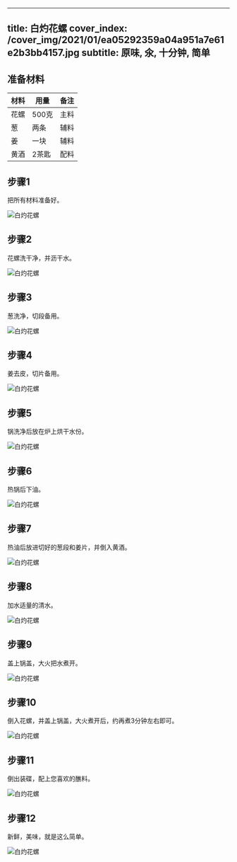 
---
title: 白灼花螺
cover_index: /cover_img/2021/01/ea05292359a04a951a7e61e2b3bb4157.jpg
subtitle: 原味, 氽, 十分钟, 简单
---

## 准备材料

| 材料     | 用量 | 备注|
| ------- | ----- | --- |
| 花螺 | 500克| 主料 |
| 葱 | 两条| 辅料 |
| 姜 | 一块| 辅料 |
| 黄酒 | 2茶匙| 配料 |

## 步骤1

把所有材料准备好。

![白灼花螺](https://i8.meishichina.com/attachment/recipe/201010/201010191447374.jpg?x-oss-process=style/p320) 

## 步骤2

花螺洗干净，并沥干水。

![白灼花螺](https://i8.meishichina.com/attachment/recipe/201010/201010191448202.jpg?x-oss-process=style/p320) 

## 步骤3

葱洗净，切段备用。

![白灼花螺](https://i8.meishichina.com/attachment/recipe/201010/201010191448501.jpg?x-oss-process=style/p320) 

## 步骤4

姜去皮，切片备用。

![白灼花螺](https://i8.meishichina.com/attachment/recipe/201010/201010191449206.jpg?x-oss-process=style/p320) 

## 步骤5

锅洗净后放在炉上烘干水份。

![白灼花螺](https://i8.meishichina.com/attachment/recipe/201010/201010191450012.jpg?x-oss-process=style/p320) 

## 步骤6

热锅后下油。

![白灼花螺](https://i8.meishichina.com/attachment/recipe/201010/201010191450314.jpg?x-oss-process=style/p320) 

## 步骤7

热油后放进切好的葱段和姜片，并倒入黄酒。

![白灼花螺](https://i8.meishichina.com/attachment/recipe/201010/201010191451082.jpg?x-oss-process=style/p320) 

## 步骤8

加水适量的清水。

![白灼花螺](https://i8.meishichina.com/attachment/recipe/201010/201010191451349.jpg?x-oss-process=style/p320) 

## 步骤9

盖上锅盖，大火把水煮开。

![白灼花螺](https://i8.meishichina.com/attachment/recipe/201010/201010191452156.jpg?x-oss-process=style/p320) 

## 步骤10

倒入花螺，并盖上锅盖，大火煮开后，约再煮3分钟左右即可。

![白灼花螺](https://i8.meishichina.com/attachment/recipe/201010/201010191453048.jpg?x-oss-process=style/p320) 

## 步骤11

倒出装碟，配上您喜欢的醮料。

![白灼花螺](https://i8.meishichina.com/attachment/recipe/201010/201010191454015.jpg?x-oss-process=style/p320) 

## 步骤12

新鲜，美味，就是这么简单。

![白灼花螺](https://i8.meishichina.com/attachment/recipe/201010/201010191457134.jpg?x-oss-process=style/p320) 

